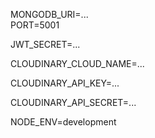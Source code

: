 MONGODB_URI=...  
PORT=5001


JWT_SECRET=...



CLOUDINARY_CLOUD_NAME=...

CLOUDINARY_API_KEY=...

CLOUDINARY_API_SECRET=...

NODE_ENV=development
